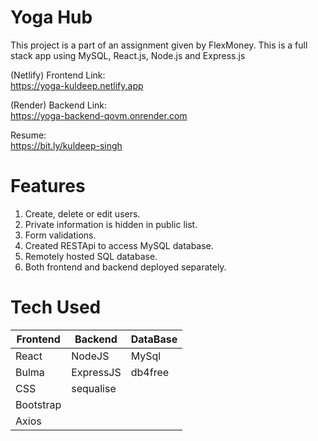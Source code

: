 # Yoga Hub 
This project is a part of an assignment given by FlexMoney. This is a full stack app using MySQL, React.js, Node.js and Express.js

<!-- Deployed Links -->
(Netlify) Frontend Link:
<br/>
https://yoga-kuldeep.netlify.app

(Render) Backend Link:
<br />
https://yoga-backend-qovm.onrender.com

Resume:
<br/>
https://bit.ly/kuldeep-singh

<!--  Features -->
# Features
1. Create, delete or edit users.
2. Private information is hidden in public list.
3. Form validations.
4. Created RESTApi to access MySQL database. 
5. Remotely hosted SQL database.
6. Both frontend and backend deployed separately.
<!-- Tech used -->
# Tech Used

| Frontend     | Backend             | DataBase              |
| ------------ | ------------------- | --------------------- |
| React        | NodeJS              | MySql                 | 
| Bulma        | ExpressJS           | db4free               | 
| CSS          | sequalise           |                       | 
| Bootstrap    |                     |                       | 
| Axios        |                     |                       |
<!-- Snippets
# Snippets
## Home Page
![Home Page](https://user-images.githubusercontent.com/59189868/206463653-138ae3e2-c146-4dad-91c7-6e53e99e547b.jpg)

## Already Loggedin User's Landing Page
![Attractive Loading](https://user-images.githubusercontent.com/55274410/151668643-f706785c-2af5-45be-a0ad-403667dfa12c.png)
 
## Login Page
![Login Page](https://user-images.githubusercontent.com/59189868/206785455-2236d35a-18d4-4a76-ab55-d3119f2fccdf.jpg) -->
